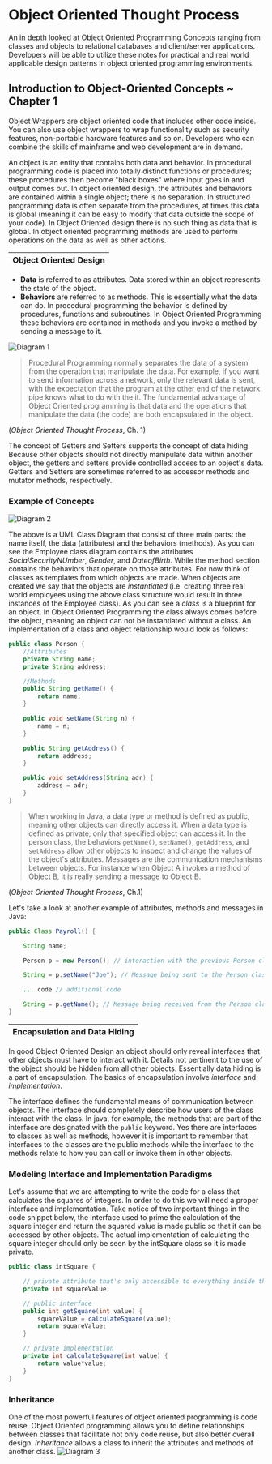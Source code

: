 # Object Oriented Thought Process 
An in depth looked at Object Oriented Programming Concepts ranging from classes and objects to relational databases and client/server applications. Developers will be able to utilize these notes for practical and real world applicable design patterns in object oriented programming environments. 

## Introduction to Object-Oriented Concepts ~ Chapter 1
Object Wrappers are object oriented code that includes other code inside. You can also use object wrappers to wrap functionality such as security features, non-portable hardware features and so on. Developers who can combine the skills of mainframe and web development are in demand. 

An object is an entity that contains both data and behavior. In procedural programming code is placed into totally distinct functions or procedures; these procedures then become "black boxes" where input goes in and output comes out. In object oriented design, the attributes and behaviors are contained within a single object; there is no separation. In structured programming data is often separate from the procedures, at times this data is global (meaning it can be easy to modify that data outside the scope of your code). In Object Oriented design there is no such thing as data that is global. In object oriented programming methods are used to perform operations on the data as well as other actions. 

Object Oriented Design | 
--- |
* __Data__ is referred to as attributes. Data stored within an object represents the state of the object. 
* __Behaviors__ are referred to as methods. This is essentially what the data can do. In procedural programming the behavior is defined by procedures, functions and subroutines. In Object Oriented Programming these behaviors are contained in methods and you invoke a method by sending a message to it. 

![Diagram 1](https://github.com/Jzbonner/ProgrammingConcepts/blob/gh-pages/img-media/OOTP%20Ch.1%20Diagram%201.png)

> Procedural Programming normally separates the data of a system from the operation that manipulate the data. For example, if you want to send information across a network, only the relevant data is sent, with the expectation that the program at the other end of the network pipe knows what to do with the it. The fundamental advantage of Object Oriented programming is that data and the operations that manipulate the data (the code) are both encapsulated in the object.  

(_Object Oriented Thought Process_, Ch. 1)

The concept of Getters and Setters supports the concept of data hiding. Because other objects should not directly manipulate data within another object, the getters and setters provide controlled access to an object's data. Getters and Setters are sometimes referred to as accessor methods and mutator methods, respectively. 

### Example of Concepts 
![Diagram 2](https://github.com/Jzbonner/ProgrammingConcepts/blob/gh-pages/img-media/OOTP%20Ch.1%20Diagram%202.png)

The above is a UML Class Diagram that consist of three main parts: the name itself, the data (attributes) and the behaviors (methods). As you can see the Employee class diagram contains the attributes _SocialSecurityNUmber_, _Gender_, and _DateofBirth_. While the method section contains the behaviors that operate on those attributes. For now think of classes as templates from which objects are made. When objects are created we say that the objects are _instantiated_ (i.e. creating three real world employees using the above class structure would result in three instances of the Employee class). As you can see a _class_ is a blueprint for an object. In Object Oriented Programming the class always comes before the object, meaning an object can not be instantiated without a class. An implementation of a class and object relationship would look as follows: 
```java 
public class Person {
    //Attributes 
    private String name; 
    private String address; 

    //Methods 
    public String getName() {
        return name; 
    }

    public void setName(String n) {
        name = n;
    }

    public String getAddress() {
        return address; 
    }

    public void setAddress(String adr) {
        address = adr; 
    }
}
```

> When working in Java, a data type or method is defined as public, meaning other objects can directly access it. When a data type is defined as private, only that specified object can access it. In the person class, the behaviors `getName()`, `setName()`, `getAddress`, and `setAddress` allow other objects to inspect and change the values of the object's attributes. Messages are the communication mechanisms between objects. For instance when Object A invokes a method of Object B, it is really sending a message to Object B.

(_Object Oriented Thought Process_, Ch.1)

Let's take a look at another example of attributes, methods and messages in Java: 
```java 
public Class Payroll() {

    String name; 

    Person p = new Person(); // interaction with the previous Person class

    String = p.setName("Joe"); // Message being sent to the Person class

    ... code // additional code 

    String = p.getName(); // Message being received from the Person class
}
```

Encapsulation and Data Hiding | 
--- | 

In good Object Oriented Design an object should only reveal interfaces that other objects must have to interact with it. Details not pertinent to the use of the object should be hidden from all other objects. Essentially data hiding is a part of encapsulation. The basics of encapsulation involve _interface_ and _implementation_. 

The interface defines the fundamental means of communication between objects. The interface should completely describe how users of the class interact with the class. In java, for example, the methods that are part of the interface are designated with the `public` keyword. Yes there are interfaces to classes as well as methods, however it is important to remember that interfaces to the classes are the public methods while the interface to the methods relate to how you can call or invoke them in other objects. 

### Modeling Interface and Implementation Paradigms 
Let's assume that we are attempting to write the code for a class that calculates the squares of integers. In order to do this we will need a proper interface and implementation. Take notice of two important things in the code snippet below, the interface used to prime the calculation of the square integer and return the squared value is made public so that it can be accessed by other objects. The actual implementation of calculating the square integer should only be seen by the intSquare class so it is made private. 
```java 
public class intSquare {

    // private attribute that's only accessible to everything inside this class and nothing else
    private int squareValue; 

    // public interface 
    public int getSquare(int value) {
        squareValue = calculateSquare(value);
        return squareValue; 
    }

    // private implementation
    private int calculateSquare(int value) {
        return value*value; 
    }
}
```

### Inheritance 
One of the most powerful features of object oriented programming is code reuse. Object Oriented programming allows you to define relationships between classes that facilitate not only code reuse, but also better overall design. _Inheritance_ allows a class to inherit the attributes and methods of another class. 
![Diagram 3]()